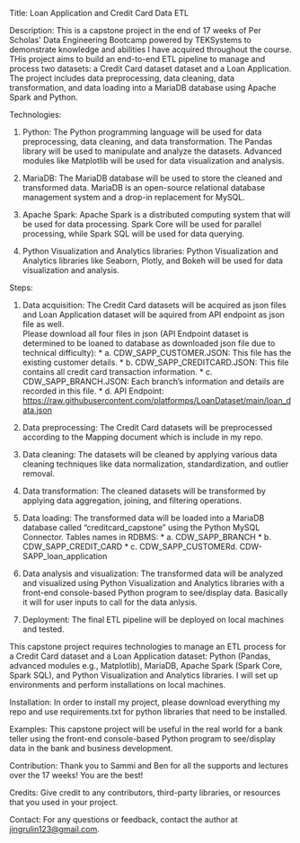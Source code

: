 Title: Loan Application and Credit Card Data ETL


Description: This is a capstone project in the end of 17 weeks of Per Scholas' Data Engineering Bootcamp powered by TEKSystems to demonstrate knowledge and abilities I have acquired throughout the course. THis project aims to build an end-to-end ETL pipeline to manage and process two datasets: a Credit Card dataset dataset and a Loan Application. The project includes data preprocessing, data cleaning, data transformation, and data loading into a MariaDB database using Apache Spark and Python.


Technologies:

1. Python: The Python programming language will be used for data preprocessing, data cleaning, and data transformation. The Pandas library will be used to manipulate and analyze the datasets. Advanced modules like Matplotlib will be used for data visualization and analysis.

2. MariaDB: The MariaDB database will be used to store the cleaned and transformed data. MariaDB is an open-source relational database management system and a drop-in replacement for MySQL.

3. Apache Spark: Apache Spark is a distributed computing system that will be used for data processing. Spark Core will be used for parallel processing, while Spark SQL will be used for data querying.

4. Python Visualization and Analytics libraries: Python Visualization and Analytics libraries like Seaborn, Plotly, and Bokeh will be used for data visualization and analysis.


Steps:

1. Data acquisition: The Credit Card datasets will be acquired as json files and Loan Application dataset will be aquired from API endpoint as json file as well.  
   Please download all four files in json (API Endpoint dataset is determined to be loaned to database as downloaded json file due to technical difficulty):
       * a. CDW_SAPP_CUSTOMER.JSON: This file has the existing customer details.
       * b. CDW_SAPP_CREDITCARD.JSON: This file contains all credit card transaction information.
       * c. CDW_SAPP_BRANCH.JSON: Each branch’s information and details are recorded in this file. 
       * d. API Endpoint: https://raw.githubusercontent.com/platformps/LoanDataset/main/loan_data.json

2. Data preprocessing: The Credit Card datasets will be preprocessed according to the Mapping document which is include in my repo.

3. Data cleaning: The datasets will be cleaned by applying various data cleaning techniques like data normalization, standardization, and outlier removal.

4. Data transformation: The cleaned datasets will be transformed by applying data aggregation, joining, and filtering operations.

5. Data loading: The transformed data will be loaded into a MariaDB database called “creditcard_capstone” using the Python MySQL Connector.
   Tables names in RDBMS:
        * a. CDW_SAPP_BRANCH
        * b. CDW_SAPP_CREDIT_CARD
        * c. CDW_SAPP_CUSTOMERd. CDW-SAPP_loan_application 

6. Data analysis and visualization: The transformed data will be analyzed and visualized using Python Visualization and Analytics libraries with a front-end console-based Python program to see/display data. Basically it will for user inputs to call for the data anlysis.

7. Deployment: The final ETL pipeline will be deployed on local machines and tested.

This capstone project requires technologies to manage an ETL process for a Credit Card dataset and a Loan Application dataset: Python (Pandas, advanced modules e.g., Matplotlib), MariaDB, Apache Spark (Spark Core, Spark SQL), and Python Visualization and Analytics libraries. I will set up environments and perform installations on local machines. 

Installation: In order to install my project, please download everything my repo and use requirements.txt for python libraries that need to be installed.

Examples: This capstone project will be useful in the real world for a bank teller using the front-end console-based Python program to see/display data in the bank and business development.

Contribution: Thank you to Sammi and Ben for all the supports and lectures over the 17 weeks! You are the best!

Credits: Give credit to any contributors, third-party libraries, or resources that you used in your project.

Contact: For any questions or feedback, contact the author at jingrulin123@gmail.com.







